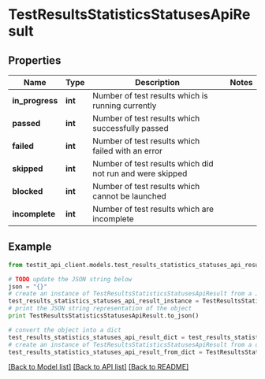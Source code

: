 # TestResultsStatisticsStatusesApiResult


## Properties
Name | Type | Description | Notes
------------ | ------------- | ------------- | -------------
**in_progress** | **int** | Number of test results which is running currently | 
**passed** | **int** | Number of test results which successfully passed | 
**failed** | **int** | Number of test results which failed with an error | 
**skipped** | **int** | Number of test results which did not run and were skipped | 
**blocked** | **int** | Number of test results which cannot be launched | 
**incomplete** | **int** | Number of test results which are incomplete | 

## Example

```python
from testit_api_client.models.test_results_statistics_statuses_api_result import TestResultsStatisticsStatusesApiResult

# TODO update the JSON string below
json = "{}"
# create an instance of TestResultsStatisticsStatusesApiResult from a JSON string
test_results_statistics_statuses_api_result_instance = TestResultsStatisticsStatusesApiResult.from_json(json)
# print the JSON string representation of the object
print TestResultsStatisticsStatusesApiResult.to_json()

# convert the object into a dict
test_results_statistics_statuses_api_result_dict = test_results_statistics_statuses_api_result_instance.to_dict()
# create an instance of TestResultsStatisticsStatusesApiResult from a dict
test_results_statistics_statuses_api_result_from_dict = TestResultsStatisticsStatusesApiResult.from_dict(test_results_statistics_statuses_api_result_dict)
```
[[Back to Model list]](../README.md#documentation-for-models) [[Back to API list]](../README.md#documentation-for-api-endpoints) [[Back to README]](../README.md)


